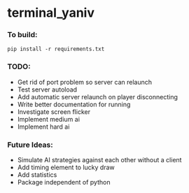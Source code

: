 # terminal_yaniv
### To build:
`pip install -r requirements.txt`

### TODO:
- Get rid of port problem so server can relaunch
- Test server autoload
- Add automatic server relaunch on player disconnecting
- Write better documentation for running
- Investigate screen flicker
- Implement medium ai
- Implement hard ai

### Future Ideas:
- Simulate AI strategies against each other without a client
- Add timing element to lucky draw
- Add statistics
- Package independent of python